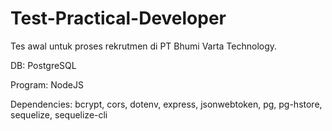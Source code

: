 # Test-Practical-Developer

Tes awal untuk proses rekrutmen di PT Bhumi Varta Technology.

DB: PostgreSQL

Program: NodeJS

Dependencies: bcrypt, cors, dotenv, express, jsonwebtoken, pg, pg-hstore, sequelize, sequelize-cli
